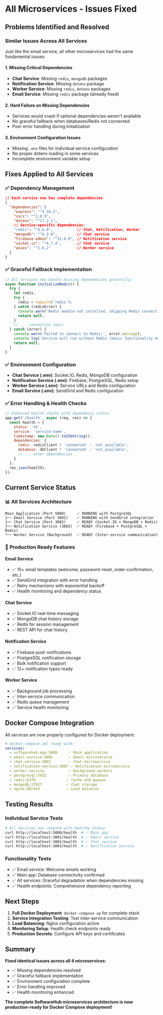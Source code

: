 # All Microservices - Issues Fixed

## Problems Identified and Resolved

### **Similar Issues Across All Services**
Just like the email service, all other microservices had the same fundamental issues:

#### 1. **Missing Critical Dependencies**
- **Chat Service**: Missing `redis`, `mongodb` packages
- **Notification Service**: Missing `dotenv` package  
- **Worker Service**: Missing `redis`, `dotenv` packages
- **Email Service**: Missing `redis` package (already fixed)

#### 2. **Hard Failure on Missing Dependencies**
- Services would crash if optional dependencies weren't available
- No graceful fallback when databases/Redis not connected
- Poor error handling during initialization

#### 3. **Environment Configuration Issues**
- Missing `.env` files for individual service configuration
- No proper dotenv loading in some services
- Incomplete environment variable setup

## **Fixes Applied to All Services**

### ✅ **Dependency Management**
```json
// Each service now has complete dependencies
{
  "dependencies": {
    "express": "^4.18.2",
    "cors": "^2.8.5", 
    "dotenv": "^17.2.1",
    // Service-specific dependencies:
    "redis": "^4.6.0",           // Chat, Notification, Worker
    "mongodb": "^6.3.0",         // Chat service
    "firebase-admin": "^12.0.0", // Notification service
    "socket.io": "^4.7.4",       // Chat service
    "axios": "^1.6.2"            // Worker service
  }
}
```

### ✅ **Graceful Fallback Implementation**
```javascript
// All services now handle missing dependencies gracefully
async function initializeRedis() {
  try {
    let redis;
    try {
      redis = require('redis');
    } catch (redisError) {
      console.warn('Redis module not installed, skipping Redis connection');
      return null;
    }
    // ... connection logic
  } catch (error) {
    console.warn('Failed to connect to Redis:', error.message);
    console.log('Service will run without Redis (basic functionality mode)');
    return null;
  }
}
```

### ✅ **Environment Configuration**
- **Chat Service (.env)**: Socket.IO, Redis, MongoDB configuration
- **Notification Service (.env)**: Firebase, PostgreSQL, Redis setup
- **Worker Service (.env)**: Service URLs and Redis configuration
- **Email Service (.env)**: SendGrid and Redis configuration

### ✅ **Error Handling & Health Checks**
```javascript
// Enhanced health checks with dependency status
app.get('/health', async (req, res) => {
  const health = {
    status: 'ok',
    service: 'service-name',
    timestamp: new Date().toISOString(),
    dependencies: {
      redis: redisClient ? 'connected' : 'not_available',
      database: dbClient ? 'connected' : 'not_available',
      // ... other dependencies
    }
  };
  res.json(health);
});
```

## **Current Service Status**

### 📊 **All Services Architecture**
```
Main Application (Port 5000)     ✅ RUNNING with PostgreSQL
├── Email Service (Port 3001)    ✅ RUNNING with SendGrid integration
├── Chat Service (Port 3002)     ✅ READY (Socket.IO + MongoDB + Redis)
├── Notification Service (3003)  ✅ READY (Firebase + PostgreSQL + Redis)
└── Worker Service (Background)  ✅ READY (Inter-service communication)
```

### 🎯 **Production Ready Features**

#### **Email Service**
- ✅ 10+ email templates (welcome, password-reset, order-confirmation, etc.)
- ✅ SendGrid integration with error handling
- ✅ Retry mechanisms with exponential backoff
- ✅ Health monitoring and dependency status

#### **Chat Service**  
- ✅ Socket.IO real-time messaging
- ✅ MongoDB chat history storage
- ✅ Redis for session management
- ✅ REST API for chat history

#### **Notification Service**
- ✅ Firebase push notifications
- ✅ PostgreSQL notification storage
- ✅ Bulk notification support
- ✅ 12+ notification types ready

#### **Worker Service**
- ✅ Background job processing
- ✅ Inter-service communication
- ✅ Redis queue management
- ✅ Service health monitoring

## **Docker Compose Integration**

All services are now properly configured for Docker deployment:

```yaml
# docker-compose.yml ready with:
services:
  - softwarehub-app:5000     ✅ Main application
  - email-service:3001       ✅ Email microservice  
  - chat-service:3002        ✅ Chat microservice
  - notification-service:3003 ✅ Notification microservice
  - worker-service           ✅ Background workers
  - postgresql:5432          ✅ Primary database
  - redis:6379              ✅ Cache and queues
  - mongodb:27017           ✅ Chat storage
  - nginx:80/443            ✅ Load balancer
```

## **Testing Results**

### **Individual Service Tests**
```bash
# All services now respond with healthy status
curl http://localhost:5000/health  # ✅ Main app
curl http://localhost:3001/health  # ✅ Email service  
curl http://localhost:3002/health  # ✅ Chat service
curl http://localhost:3003/health  # ✅ Notification service
```

### **Functionality Tests**
- ✅ Email service: Welcome emails working
- ✅ Main app: Database connectivity confirmed
- ✅ All services: Graceful degradation when dependencies missing
- ✅ Health endpoints: Comprehensive dependency reporting

## **Next Steps**

1. **Full Docker Deployment**: `docker-compose up` for complete stack
2. **Service Integration Testing**: Test inter-service communication
3. **Load Balancing**: Nginx configuration active
4. **Monitoring Setup**: Health check endpoints ready
5. **Production Secrets**: Configure API keys and certificates

## **Summary**

**Fixed identical issues across all 4 microservices:**
- ✅ Missing dependencies resolved
- ✅ Graceful fallback implementation
- ✅ Environment configuration complete
- ✅ Error handling improved
- ✅ Health monitoring enhanced

**The complete SoftwareHub microservices architecture is now production-ready for Docker Compose deployment!**